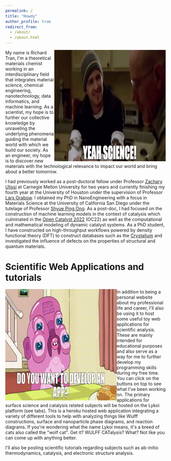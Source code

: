 ```yaml
---
permalink: /
title: "Howdy"
author_profile: true
redirect_from: 
  - /about/
  - /about.html
---
```


<img align="right" width="350" height="350" src="images/yeah_science.gif">
My name is Richard Tran, I'm a theoretical materials chemist working in an interdisciplinary field that integrates material science, chemical engineering, nanotechnology, data informatics, and machine learning. As a scientist, my hope is to further our collective knowledge by unraveling the underlying phenomena guiding the material world with which we build our society. As an engineer, my hope is to discover new materials with the technological relevance to impact our world and bring about a better tomorrow.

I had previously worked as a post-doctoral fellow under Professor <a href="https://ulissigroup.cheme.cmu.edu/">Zachary Ulissi</a> at Carnegie Mellon University for two years and currently finishing my fourth year at the University of Houston under the supervision of Professor <a href="http://grabow.chee.uh.edu/">Lars Grabow</a>. I obtained my PhD in NanoEngineering with a focus in Materials Science at the University of California San Diego under the tutelage of Professor <a href="https://materialsvirtuallab.org/">Shyue Ping Ong</a>. As a post-doc, I had focused on the construction of machine learning models in the context of catalysis which culminated in the <a href="https://opencatalystproject.org/leaderboard_oc22.html">Open Catalyst 2022</a> (OC22) as well as the computational and mathematical modeling of dynamic catalyst systems. As a PhD student, I have constructed on high-throughput workflows powered by density functional theory (DFT) to construct databases such as the <a href="http://crystalium.materialsvirtuallab.org/">Crystalium</a> and investigated the influence of defects on the properties of structural and quantum materials.


Scientific Web Applications and tutorials
======
<img align="left" width="350" height="350" src="images/wanna_develop_an_app.gif">
In addition to being a personal website about my professional life and career, I'll also be using it to host some useful toy web applications for scientific analysis. These are mainly intended for educational purposes and also serve as a way for me to further develop my programming skills during my free time. You can click on the buttons on top to see what I've been working on. The primary applications for surface science and catalysis related subjects will be hosted on the Lykoi platform (see tabs). This is a heroku hosted web application integrating a variety of different tools to help with analyzing things like Wulff constructions, surface and nanoparticle phase diagrams, and reaction diagrams. If you're wondering what the name Lykoi means, it's a breed of cats also called the "wolf cat". Get it? WULFF CATalysis? What? Not like you can come up with anything better.

I'll also be posting scientific tutorials regarding subjects such as ab-initio thermodynamics, catalysis, and electronic structure analysis.
